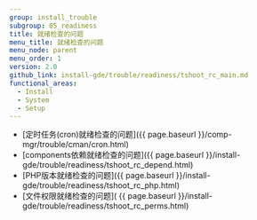 ```yaml
---
group: install_trouble
subgroup: 05_readiness
title: 就绪检查的问题
menu_title: 就绪检查的问题
menu_node: parent
menu_order: 1
version: 2.0
github_link: install-gde/trouble/readiness/tshoot_rc_main.md
functional_areas:
  - Install
  - System
  - Setup
---
```


*	[定时任务(cron)就绪检查的问题]({{ page.baseurl }}/comp-mgr/trouble/cman/cron.html)
*	[components依赖就绪检查的问题]({{ page.baseurl }}/install-gde/trouble/readiness/tshoot_rc_depend.html)
*	[PHP版本就绪检查的问题]({{ page.baseurl }}/install-gde/trouble/readiness/tshoot_rc_php.html)
*	[文件权限就绪检查的问题]( {{ page.baseurl }}/install-gde/trouble/readiness/tshoot_rc_perms.html)

